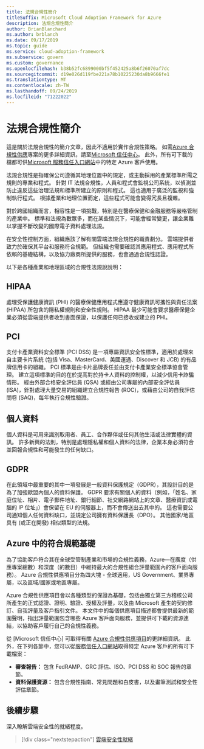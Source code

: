 ```yaml
---
title: 法規合規性簡介
titleSuffix: Microsoft Cloud Adoption Framework for Azure
description: 法規合規性簡介
author: BrianBlanchard
ms.author: brblanch
ms.date: 09/17/2019
ms.topic: guide
ms.service: cloud-adoption-framework
ms.subservice: govern
ms.custom: governance
ms.openlocfilehash: b38b52fc6899000bf5f452425a8b6f26070af7dc
ms.sourcegitcommit: d19e026d119fbe221a78b10225230da8b9666fe1
ms.translationtype: MT
ms.contentlocale: zh-TW
ms.lasthandoff: 09/24/2019
ms.locfileid: "71222022"
---
```

# <a name="introduction-to-regulatory-compliance"></a>法規合規性簡介

這是關於法規合規性的簡介文章，因此不適用於實作合規性策略。 如需[Azure 合規性供應](https://aka.ms/allcompliance)專案的更多詳細資訊，請至[Microsoft 信任中心](https://www.microsoft.com/trustcenter/default.aspx)。 此外，所有可下載的檔都可供[Microsoft 服務信任入口網站](https://servicetrust.microsoft.com)中的特定 Azure 客戶使用。

法規合規性是指確保公司遵循其地理位置中的規定，或主動採用的產業標準所需之規則的專業和程式。 針對 IT 法規合規性，人員和程式會監視公司系統，以偵測並防止違反這些治理法規和標準所建立的原則和程式。 這也適用于廣泛的監視和強制執行程式。 根據產業和地理位置而定，這些程式可能會變得冗長且複雜。

對於跨國組織而言，相容性是一項挑戰，特別是在醫療保健和金融服務等嚴格管制的產業中。 標準和法規為數眾多，而在某些情況下，可能會經常變更，讓企業難以掌握不斷改變的國際電子資料處理法規。

在安全性控制方面，組織應該了解有關雲端法規合規性的職責劃分。 雲端提供者致力於確保其平台和服務符合規範。 但組織也需要確認其應用程式、應用程式所依賴的基礎結構，以及協力廠商所提供的服務，也會通過合規性認證。

以下是各種產業和地理區域的合規性法規說說明：

## <a name="hipaa"></a>HIPAA

處理受保護健康資訊 (PHI) 的醫療保健應用程式應遵守健康資訊可攜性與責任法案 (HIPAA) 所包含的隱私權規則和安全性規則。 HIPAA 最少可能會要求醫療保健企業必須從雲端提供者收到書面保證，以保護任何已接收或建立的 PHI。

## <a name="pci"></a>PCI

支付卡產業資料安全標準 (PCI DSS) 是一項專屬資訊安全性標準，適用於處理來自主要卡片系統 (包括 Visa、MasterCard、美國運通、Discover 和 JCB) 的有品牌信用卡的組織。 PCI 標準是由卡片品牌委任並由支付卡產業安全標準協會管理。 建立這項標準的目的在於提高對於持卡人資料的控制權，以減少信用卡詐騙情形。 經由外部合格安全評估員 (QSA) 或經由公司專屬的內部安全評估員 (ISA)，針對處理大量交易的組織建立合規性報告 (ROC)，或藉由公司的自我評估問卷 (SAQ)，每年執行合規性驗證。

## <a name="personal-data"></a>個人資料

個人資料是可用來識別取用者、員工、合作夥伴或任何其他生活或法律實體的資訊。 許多新興的法則，特別是處理隱私權和個人資料的法律，企業本身必須符合並回報合規性和可能發生的任何缺口。

## <a name="gdpr"></a>GDPR

在此領域中最重要的其中一項發展是一般資料保護規定（GDPR），其設計目的是為了加強歐盟內個人的資料保護。 GDPR 要求有關個人的資料（例如，「姓名、家庭位址、相片、電子郵件地址、銀行細節、社交網路網站上的文章、醫療資訊或電腦的 IP 位址」）會保留在 EU 的伺服器上，而不會傳送出去其中的。 這也需要公司通知個人任何資料缺口，並規定公司擁有資料保護長（DPO）。 其他國家/地區具有 (或正在開發) 相似類型的法規。

## <a name="compliant-foundation-in-azure"></a>Azure 中的符合規範基礎

為了協助客戶符合其在全球受管制產業和市場的合規性義務，Azure&mdash;在廣度（供應專案總數）和深度（的數目）中維持最大的合規性組合評量範圍內的客戶面向服務）。 Azure 合規性供應項目分為四大塊 - 全球適用，US Government、業界專屬，以及區域/國家或地區專屬。

Azure 合規性供應項目會以各種類型的保證為基礎，包括由獨立第三方稽核公司所產生的正式認證、證明、驗證、授權及評量，以及由 Microsoft 產生的契約修訂、自我評量及客戶指引文件。 本文件中的每個供應項目描述都會提供最新的範圍聲明，指出評量範圍包含哪些 Azure 客戶面向服務，並提供可下載的資源連結，以協助客戶履行自己的合規性義務。

從 [Microsoft 信任中心] 可取得有關 [Azure 合規性供應項目](https://www.microsoft.com/trustcenter/compliance/complianceofferings)的更詳細資訊。 此外，在下列各節中，您可以從[服務信任入口網站](https://servicetrust.microsoft.com)取得特定 Azure 客戶的所有可下載檔案：

- **審查報告：** 包含 FedRAMP、GRC 評估、ISO、PCI DSS 和 SOC 報告的章節。
- **資料保護資源：** 包含合規性指南、常見問題和白皮書，以及畫筆測試和安全性評估章節。

## <a name="next-steps"></a>後續步驟

深入瞭解雲端安全性的就緒程度。

> [!div class="nextstepaction"]
> [雲端安全性就緒](./cloud-security-readiness.md)
